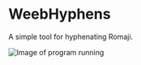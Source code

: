 # WeebHyphens
A simple tool for hyphenating Romaji.

![Image of program running](https://i.imgur.com/hv1OPfL.png)
